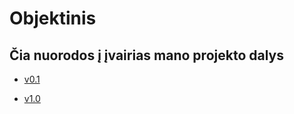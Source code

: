 # Objektinis
## Čia nuorodos į įvairias mano projekto dalys

* [v0.1](https://github.com/giedrius200/Objektinis/tree/0.1)

* [v1.0](https://github.com/giedrius200/Objektinis/tree/1)
